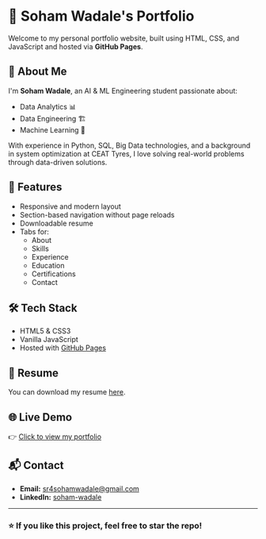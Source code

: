 # 🚀 Soham Wadale's Portfolio

Welcome to my personal portfolio website, built using HTML, CSS, and JavaScript and hosted via **GitHub Pages**.

## 👋 About Me
I'm **Soham Wadale**, an AI & ML Engineering student passionate about:
- Data Analytics 📊
- Data Engineering 🏗️
- Machine Learning 🤖

With experience in Python, SQL, Big Data technologies, and a background in system optimization at CEAT Tyres, I love solving real-world problems through data-driven solutions.

## 📂 Features
- Responsive and modern layout
- Section-based navigation without page reloads
- Downloadable resume
- Tabs for:
  - About
  - Skills
  - Experience
  - Education
  - Certifications
  - Contact

## 🛠️ Tech Stack
- HTML5 & CSS3
- Vanilla JavaScript
- Hosted with [GitHub Pages](https://pages.github.com)

## 📄 Resume
You can download my resume [here](./Soham%20Resume.pdf).

## 🌐 Live Demo
👉 [Click to view my portfolio](https://SR4Xlucifer.github.io/My-Portfolio)

## 📬 Contact
- **Email:** sr4sohamwadale@gmail.com  
- **LinkedIn:** [soham-wadale](https://www.linkedin.com/in/soham-wadale-662532337/)

---

### ⭐️ If you like this project, feel free to star the repo!

